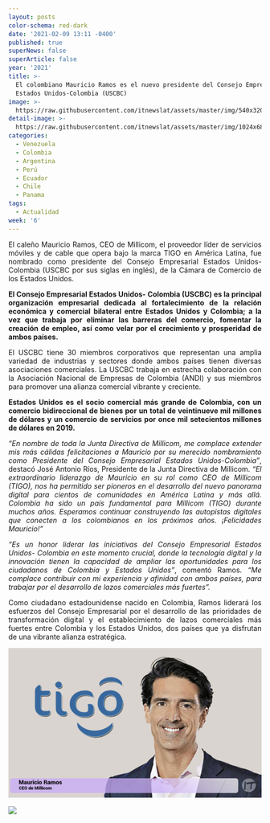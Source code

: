 ```yaml
---
layout: posts
color-schema: red-dark
date: '2021-02-09 13:11 -0400'
published: true
superNews: false
superArticle: false
year: '2021'
title: >-
  El colombiano Mauricio Ramos es el nuevo presidente del Consejo Empresarial
  Estados Unidos-Colombia (USCBC)
image: >-
  https://raw.githubusercontent.com/itnewslat/assets/master/img/540x320/Mauricio-Ramos-p.jpg
detail-image: >-
  https://raw.githubusercontent.com/itnewslat/assets/master/img/1024x680/Mauricio-Ramos-g.jpg
categories:
  - Venezuela
  - Colombia
  - Argentina
  - Perú
  - Ecuador
  - Chile
  - Panama
tags:
  - Actualidad
week: '6'
---
```

<p style="text-align: justify;">El caleño Mauricio Ramos, CEO de Millicom, el proveedor líder de servicios móviles y de cable que opera bajo la marca TIGO en América Latina, fue nombrado como presidente del Consejo Empresarial Estados Unidos-Colombia (USCBC por sus siglas en inglés), de la Cámara de Comercio de los Estados Unidos.</p>
<p style="text-align: justify;"><strong>El Consejo Empresarial Estados Unidos- Colombia (USCBC) es la principal organización empresarial dedicada al fortalecimiento de la relación económica y comercial bilateral entre Estados Unidos y Colombia; a la vez que trabaja por eliminar las barreras del comercio, fomentar la creación de empleo, así como velar por el crecimiento y prosperidad de ambos países. </strong></p>
<p style="text-align: justify;">El USCBC tiene 30 miembros corporativos que representan una amplia variedad de industrias y sectores donde ambos países tienen diversas asociaciones comerciales. La USCBC trabaja en estrecha colaboración con la Asociación Nacional de Empresas de Colombia (ANDI) y sus miembros para promover una alianza comercial vibrante y creciente.</p>
<p style="text-align: justify;"><strong>Estados Unidos es el socio comercial más grande de Colombia, con un comercio bidireccional de bienes por un total de veintinueve mil millones de dólares y un comercio de servicios por once mil setecientos millones de dólares en 2019. </strong></p>
<p style="text-align: justify;"><em>“En nombre de toda la Junta Directiva de Millicom, me complace extender mis más cálidas felicitaciones a Mauricio por su merecido nombramiento como Presidente del Consejo Empresarial Estados Unidos-Colombia”</em>, destacó José Antonio Ríos, Presidente de la Junta Directiva de Millicom. <em>“El extraordinario liderazgo de Mauricio en su rol como CEO de Millicom (TIGO), nos ha permitido ser pioneros en el desarrollo del nuevo panorama digital para cientos de comunidades en América Latina y más allá. Colombia ha sido un país fundamental para Millicom (TIGO) durante muchos años. Esperamos continuar construyendo las autopistas digitales que conecten a los colombianos en los próximos años. </em><em>¡Felicidades Mauricio!” </em></p>
<p style="text-align: justify;"><em>“Es un honor liderar las iniciativas del Consejo Empresarial Estados Unidos- Colombia en este momento crucial, donde la tecnología digital y la innovación tienen la capacidad de ampliar las oportunidades para los ciudadanos de Colombia y Estados Unidos”</em>, comentó Ramos. <em>“Me complace contribuir con mi experiencia y afinidad con ambos países, para trabajar por el desarrollo de lazos comerciales más fuertes”. </em></p>
<p style="text-align: justify;">Como ciudadano estadounidense nacido en Colombia, Ramos liderará los esfuerzos del Consejo Empresarial por el desarrollo de las prioridades de transformación digital y el establecimiento de lazos comerciales más fuertes entre Colombia y los Estados Unidos, dos países que ya disfrutan de una vibrante alianza estratégica.</p>

![](https://raw.githubusercontent.com/itnewslat/assets/master/img/540x320/Mauricio-Ramos-p.jpg)

<img src="https://tracker.metricool.com/c3po.jpg?hash=56f88a41e39ab42c063cc51676587a04"/>
